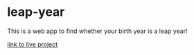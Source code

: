 # leap-year
 This is a web app to find whether your birth year is a leap year!


[link to live project](https://birthyear-leapyear.netlify.app/)